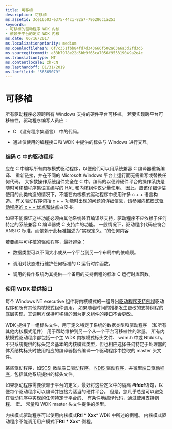 ```yaml
---
title: 可移植
description: 可移植
ms.assetid: 3ce16503-e375-44c1-82a7-796286c1a253
keywords:
- 可移植的驱动程序 WDK 内核
- 依赖于平台的定义 WDK 内核
ms.date: 06/16/2017
ms.localizationpriority: medium
ms.openlocfilehash: 6f7c351fbb84fd7d343666f502a63a6a3d2fd3d5
ms.sourcegitcommit: a33b7978e22d5bb9f65ca7056f955319049a2e4c
ms.translationtype: MT
ms.contentlocale: zh-CN
ms.lasthandoff: 01/31/2019
ms.locfileid: "56565079"
---
```

# <a name="portable"></a>可移植





所有驱动程序必须跨所有 Windows 支持的硬件平台可移植。 若要实现跨平台可移植性，驱动程序编写人员应：

-   C （没有程序集语言） 中的代码。

-   通过仅使用的编程接口和 WDK 中提供的标头与 Windows 进行交互。

### <a name="coding-drivers-in-c"></a>编码 C 中的驱动程序

应在 C 中编写所有内核模式驱动程序，以便他们可以用系统兼容 C 编译器重新编译、 重新链接，并在不同的 Microsoft Windows 平台上运行而无需重写或替换任何代码。 大多数操作系统组件完全在 C 中，编码的以便跨硬件平台的操作系统是随时可移植程序集语言编写的 HAL 和内核组件仅少量使用。 因此，应该仔细评估使用的此类构造的情况下，不能在内核模式驱动程序中使用许多 c + + 语言构造。 有关驱动程序包括 c + + 功能时出现的问题的详细信息，请参阅[内核模式驱动程序的 c + +:优点和缺点](https://go.microsoft.com/fwlink/p/?linkid=56294)白皮书。

如果不能保证这些功能必须由其他系统兼容编译器支持，驱动程序不应依赖于任何特定的系统兼容 C 编译器或 C 支持库的功能。 一般情况下，驱动程序代码应符合 ANSI C 标准，而依赖于此标准描述为"实现定义。"的任何内容

若要编写可移植的驱动程序，最好避免：

-   数据类型可以不同大小或从一个平台到另一个布局中的依赖项。

-   调用对状态进行维护任何标准的 C 运行时库函数。

-   调用的操作系统为其提供一个备用的支持例程的标准 C 运行时库函数。

### <a name="using-wdk-supplied-interfaces"></a>使用 WDK 提供接口

每个 Windows NT executive 组件将内核模式的一组导出[驱动程序支持例程](https://msdn.microsoft.com/library/windows/hardware/ff544200)驱动程序和所有其他内核模式组件调用。 如果随着时间的推移发生更改的支持例程的底层实现，其调用方保持可移植的因为定义组件的接口不会更改。

WDK 提供了一组标头文件，用于定义特定于系统的数据类型和驱动程序 （和所有其他内核模式组件） 用于帮助维护到另一个从一个平台可移植性的常量。 所有内核模式驱动程序都包括一个主 WDK 内核模式标头文件、 wdm.h 中或 Ntddk.h。 不只系统提供的标头定义基本的内核模式类型，但也相应选择任何特定于处理器的体系结构标头时使用相应的编译器指令编译一个驱动程序中拉取的 master 头文件。

某些驱动程序，如[SCSI 微型端口驱动程序](https://msdn.microsoft.com/library/windows/hardware/ff565309)， [NDIS 驱动程序](https://msdn.microsoft.com/library/windows/hardware/ff556938)，并[微型端口驱动程序](https://msdn.microsoft.com/library/windows/hardware/ff570509)，包括其他系统提供的标头文件。

如果驱动程序需要依赖于平台的定义，最好将这些定义中的隔离 **\#ifdef**语句，以便每个驱动程序可以编译并链接为适当的硬件平台。 但是，您几乎总是可以避免在驱动程序中实现的任何特定于平台的、 有条件地编译代码，通过使用支持例程、 宏、 常量和 WDK master 头文件提供的类型。

内核模式驱动程序可以使用内核模式**Rtl * Xxx*** WDK 中所述的例程。 内核模式驱动程序不能调用用户模式下**Rtl * Xxx*** 例程。

 

 




